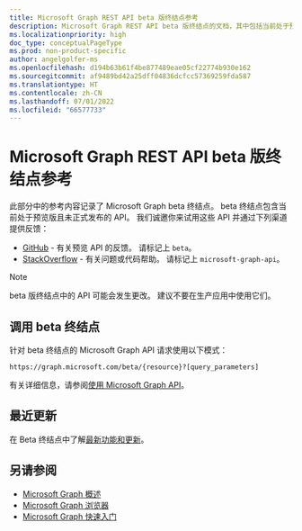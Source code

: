 ```yaml
---
title: Microsoft Graph REST API beta 版终结点参考
description: Microsoft Graph REST API beta 版终结点的文档，其中包括当前处于预览状态和尚未正式发布的 API。
ms.localizationpriority: high
doc_type: conceptualPageType
ms.prod: non-product-specific
author: angelgolfer-ms
ms.openlocfilehash: d194b63b61f4be877489eae05cf22774b930e162
ms.sourcegitcommit: af9489bd42a25dff04836dcfcc57369259fda587
ms.translationtype: HT
ms.contentlocale: zh-CN
ms.lasthandoff: 07/01/2022
ms.locfileid: "66577733"
---
```

# <a name="microsoft-graph-rest-api-beta-endpoint-reference"></a>Microsoft Graph REST API beta 版终结点参考

此部分中的参考内容记录了 Microsoft Graph beta 终结点。 beta 终结点包含当前处于预览版且未正式发布的 API。 我们诚邀你来试用这些 API 并通过下列渠道提供反馈：

- [GitHub](https://github.com/OfficeDev/microsoft-graph-docs/issues) - 有关预览 API 的反馈。 请标记上 `beta`。
- [StackOverflow](https://stackoverflow.com/questions/tagged/microsoft-graph-api) - 有关问题或代码帮助。 请标记上 `microsoft-graph-api`。

> [!NOTE]
> beta 版终结点中的 API 可能会发生更改。 建议不要在生产应用中使用它们。

## <a name="call-the-beta-endpoint"></a>调用 beta 终结点

针对 beta 终结点的 Microsoft Graph API 请求使用以下模式：

```http
https://graph.microsoft.com/beta/{resource}?[query_parameters]
```

有关详细信息，请参阅[使用 Microsoft Graph API](/graph/use-the-api)。

## <a name="whats-new"></a>最近更新
在 Beta 终结点中了解[最新功能和更新](/graph/whats-new-overview)。

## <a name="see-also"></a>另请参阅

- [Microsoft Graph 概述](/graph/overview)
- [Microsoft Graph 浏览器](https://developer.microsoft.com/graph/graph-explorer)
- [Microsoft Graph 快速入门](https://developer.microsoft.com/graph/quick-start)
